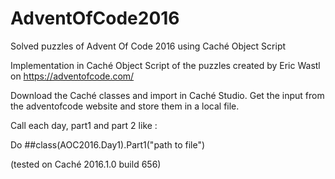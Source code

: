 # AdventOfCode2016
Solved puzzles of Advent Of Code 2016 using Caché Object Script

Implementation in Caché Object Script of the puzzles created by Eric Wastl on https://adventofcode.com/

Download the Caché classes and import in Caché Studio.
Get the input from the adventofcode website and store them in a local file.

Call each day, part1 and part 2 like :

Do ##class(AOC2016.Day1).Part1("path to file")

(tested on Caché 2016.1.0 build 656)
